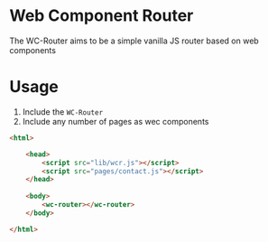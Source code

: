 # Web Component Router
The WC-Router aims to be a simple vanilla JS router based on web components


# Usage

1. Include the `WC-Router`
2. Include any number of pages as wec components

```html
<html>

    <head>
        <script src="lib/wcr.js"></script>
        <script src="pages/contact.js"></script>
    </head>
    
    <body>
        <wc-router></wc-router>
    </body>

</html>
```